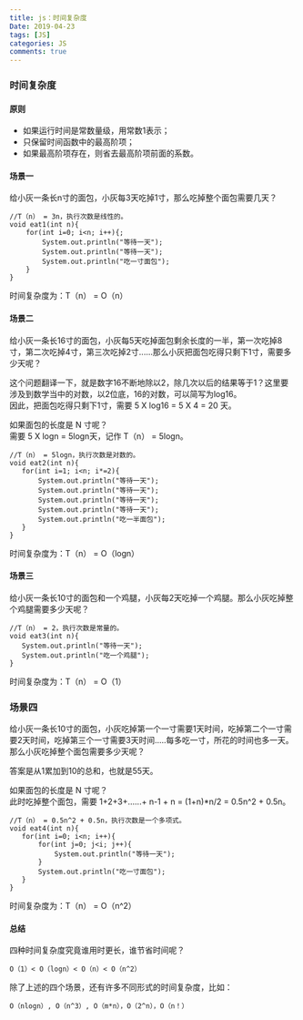 ```yaml
---
title: js：时间复杂度
Date: 2019-04-23
tags: [JS]
categories: JS
comments: true
---
```


### 时间复杂度
#### 原则
- 如果运行时间是常数量级，用常数1表示；
- 只保留时间函数中的最高阶项；
- 如果最高阶项存在，则省去最高阶项前面的系数。

#### 场景一
给小灰一条长n寸的面包，小灰每3天吃掉1寸，那么吃掉整个面包需要几天？

```
//T（n） = 3n，执行次数是线性的。
void eat1(int n){
    for(int i=0; i<n; i++){;
        System.out.println("等待一天");
        System.out.println("等待一天");
        System.out.println("吃一寸面包");
    }
}
```
时间复杂度为：T（n） =  O（n）

#### 场景二
给小灰一条长16寸的面包，小灰每5天吃掉面包剩余长度的一半，第一次吃掉8寸，第二次吃掉4寸，第三次吃掉2寸......那么小灰把面包吃得只剩下1寸，需要多少天呢？

这个问题翻译一下，就是数字16不断地除以2，除几次以后的结果等于1？这里要涉及到数学当中的对数，以2位底，16的对数，可以简写为log16。  
因此，把面包吃得只剩下1寸，需要 5 X log16 = 5 X 4 = 20 天。

如果面包的长度是 N 寸呢？    
需要 5 X logn = 5logn天，记作 T（n） = 5logn。
```
//T（n） = 5logn，执行次数是对数的。
void eat2(int n){
   for(int i=1; i<n; i*=2){
       System.out.println("等待一天");
       System.out.println("等待一天");
       System.out.println("等待一天");
       System.out.println("等待一天");
       System.out.println("吃一半面包");
   }
}
```
时间复杂度为：T（n） =  O（logn）

#### 场景三
给小灰一条长10寸的面包和一个鸡腿，小灰每2天吃掉一个鸡腿。那么小灰吃掉整个鸡腿需要多少天呢？

```
//T（n） = 2，执行次数是常量的。
void eat3(int n){
   System.out.println("等待一天");
   System.out.println("吃一个鸡腿");
}
```
时间复杂度为：T（n） =  O（1）

### 场景四
给小灰一条长10寸的面包，小灰吃掉第一个一寸需要1天时间，吃掉第二个一寸需要2天时间，吃掉第三个一寸需要3天时间.....每多吃一寸，所花的时间也多一天。那么小灰吃掉整个面包需要多少天呢？

答案是从1累加到10的总和，也就是55天。

如果面包的长度是 N 寸呢？    
此时吃掉整个面包，需要 1+2+3+......+ n-1 + n = (1+n)*n/2 = 0.5n^2 + 0.5n。
```
//T（n） = 0.5n^2 + 0.5n，执行次数是一个多项式。
void eat4(int n){
   for(int i=0; i<n; i++){
       for(int j=0; j<i; j++){
           System.out.println("等待一天");
       }
       System.out.println("吃一寸面包");
   }
}
```
时间复杂度为：T（n） =  O（n^2）

#### 总结
四种时间复杂度究竟谁用时更长，谁节省时间呢？

```
O（1）< O（logn）< O（n）< O（n^2）
```

除了上述的四个场景，还有许多不同形式的时间复杂度，比如：

```
O（nlogn）, O（n^3）, O（m*n），O（2^n），O（n！）
```